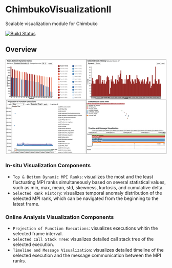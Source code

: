 # ChimbukoVisualizationII

Scalable visualization module for Chimbuko

[![Build Status](https://travis-ci.org/celiafish/ChimbukoVisualizationII.svg?branch=master)](https://travis-ci.org/celiafish/ChimbukoVisualizationII)

## Overview 

![Overview](./web/static/images/overview.png)

### In-situ Visualization Components
* `Top & Bottom Dynamic MPI Ranks`: visualizes the most and the least fluctuating MPI ranks simultaneously based on several statistical values, such as min, max, mean, std, skewness, kurtosis, and cumulative delta.
* `Selected Rank History`: visualizes temporal anomaly distribution of the selected MPI rank, which can be navigated from the beginning to the latest frame. 

### Online Analysis Visualization Components
* `Projection of Function Executions`: visualizes executions whitin the selected frame interval. 
* `Selected Call Stack Tree`: visualizes detailed call stack tree of the selected execution.
* `Timeline and Message Visualization`: visualizes detailed timeline of the selected execution and the message communication between the MPI ranks.
